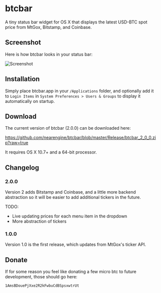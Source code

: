 btcbar
======

A tiny status bar widget for OS X that displays the latest USD-BTC spot price from MtGox, Bitstamp, and Coinbase.

## Screenshot

Here is how btcbar looks in your status bar:

![Screenshot](https://raw.github.com/nearengine/btcbar/master/Resources/screenshot.png)

## Installation

Simply place btcbar.app in your `/Applications` folder, and optionally add it to `Login Items` in `System Preferences > Users & Groups` to display it automatically on startup.

## Download

The current version of btcbar (2.0.0) can be downloaded here:

https://github.com/nearengine/btcbar/blob/master/Release/btcbar_2_0_0.zip?raw=true

It requires OS X 10.7+ and a 64-bit processor.

## Changelog

### 2.0.0

Version 2 adds Bitstamp and Coinbase, and a little more backend abstraction so it will be easier to add additional tickers in the future.

TODO:

* Live updating prices for each menu item in the dropdown
* More abstraction of tickers

### 1.0.0

Version 1.0 is the first release, which updates from MtGox's ticker API.

## Donate

If for some reason you feel like donating a few micro btc to future development, those should go here:

`1AmsBDouePjXxe2R2kFwbuCdBSpsxwtrUt`